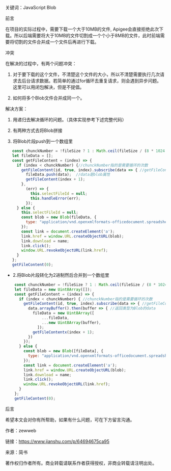 关键词：JavaScript Blob

前言

在项目的实际过程中，需要下载一个大于10MB的文件, Apigee会直接拒绝此次下载。所以后端需要将大于10MB的文件切割成一个个小于8MB的文件，此时前端需要将切割的文件合并成一个文件后再进行下载。

冲突

在解决的过程中，有两个问题冲突：

1. 对于要下载的这个文件，不清楚这个文件的大小，所以不清楚需要执行几次请求去后台请求数据。若简单的通过for循环去重复请求，则会遇到异步问题。这里可以用闭包解决，但是不提倡。

1. 如何将多个Blob文件合并成同一个。

解决方案：

1. 用递归去解决循环的问题。（具体实现参考下述完整代码）

1. 有两种方式去将Blob拼接

1. 将Blob片段push到一个数组里

```javascript
   const chunckNumber = !fileSize ? 1 : Math.ceil(fileSize / (8 * 1024 *1024));
   let fileData = [];
   const getFileContent = (index) => {
     if (index < chunckNumber) {//chunckNumber指的是需要循环的次数
       getFileContent(id, true, index).subscribe(data => { //getFileContent是一个service请求
         fileData.push(data);  //data是blob属性
         getFileContent(index + 1);
       },
         (err) => {
           this.selectFileId = null;
           this.handleError(err);
         });
     } else {
       this.selectFileId = null;
       const blob = new Blob(fileData, {
         type: "application/vnd.openxmlformats-officedocument.spreadsheetml.sheet"
       });
       const link = document.createElement('a');
       link.href = window.URL.createObjectURL(blob);
       link.download = name;
       link.click();
       window.URL.revokeObjectURL(link.href);
     }
   };
   getFileContent(0);
```

- 2.将Blob片段转化为2进制然后合并到一个数组里

```javascript
    const chunckNumber = !fileSize ? 1 : Math.ceil(fileSize / (8 * 1024 *1024))
    let fileData = new Uint8Array([]);
    const getFileContent = (index) => {
      if (index < chunckNumber) { //chunckNumber指的是需要循环的次数
        getFileContent(id, true, index).subscribe(data => { //getFileContent是一个service请求
          data.arrayBuffer().then(buffer => { //返回类型为Blob的data
            fileData = new Uint8Array([
                ...fileData,
                ...new Uint8Array(buffer),
              ]);
            getFileContentx(index + 1);
          })
        });
      } else {
        const blob = new Blob([fileData], {
          type: "application/vnd.openxmlformats-officedocument.spreadsheetml.sheet"
        });
        const link = document.createElement('a');
        link.href = window.URL.createObjectURL(blob);
        link.download = name;
        link.click();
        window.URL.revokeObjectURL(link.href);
      }
    };
    getFileContent(0);
```

后言

希望本文会对你有所帮助，如果有什么问题，可在下方留言沟通。





作者：zewweb

链接：https://www.jianshu.com/p/64694675ca95

来源：简书

著作权归作者所有。商业转载请联系作者获得授权，非商业转载请注明出处。